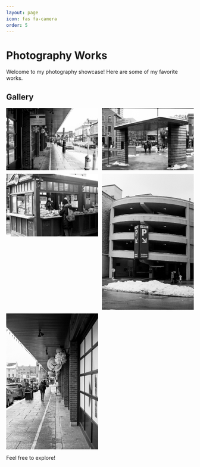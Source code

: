 ```yaml
---
layout: page
icon: fas fa-camera
order: 5
---
```


# Photography Works

Welcome to my photography showcase! Here are some of my favorite works.

## Gallery

<div style="display: grid; grid-template-columns: repeat(auto-fill, minmax(200px, 1fr)); gap: 10px;">
    <img src="/assets/photography/ottawacitywalk2024/r001-005.jpg" alt="Ottawa City Walk 1" style="width: 100%; height: auto;">
    <img src="/assets/photography/ottawacitywalk2024/r001-008.jpg" alt="Ottawa City Walk 2" style="width: 100%; height: auto;">
    <img src="/assets/photography/ottawacitywalk2024/r001-009.jpg" alt="Ottawa City Walk 3" style="width: 100%; height: auto;">
    <img src="/assets/photography/ottawacitywalk2024/r001-012.jpg" alt="Ottawa City Walk 4" style="width: 100%; height: auto;">
    <img src="/assets/photography/ottawacitywalk2024/r001-014.jpg" alt="Ottawa City Walk 5" style="width: 100%; height: auto;">
</div>

Feel free to explore!

